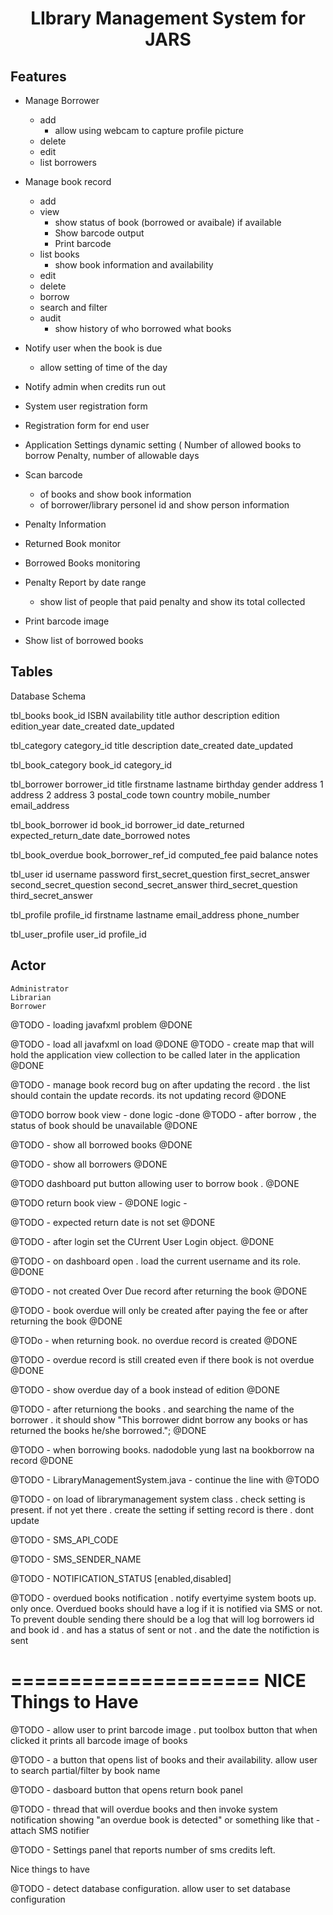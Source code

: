 <h1 align="center">LIbrary Management System  for JARS </h1>

Features
-------------------
  * Manage Borrower
    - add
      * allow using webcam to capture profile picture
    - delete 
    - edit
    - list borrowers

  * Manage book record
    - add 
    - view
      * show status of book (borrowed or avaibale)
        if available
      * Show barcode output
      * Print barcode 
    - list books
      * show book information and availability
    - edit
    - delete
    - borrow
    - search and filter
    - audit 
      * show history of who borrowed what books
  * Notify user when the book is due
    - allow setting of time of the day
  * Notify admin when credits run out 

  * System user registration form

  * Registration form for end user

  * Application Settings
      dynamic setting (
        Number of allowed books to borrow Penalty, 
        number of allowable days
  * Scan barcode 
    - of books and show book information
    - of borrower/library personel id and show person information
  * Penalty Information
  * Returned Book monitor
  * Borrowed Books monitoring
  * Penalty Report by date range
    - show list of people that paid penalty and show its total collected
  * Print barcode image
  * Show list of borrowed books



Tables
------------

Database Schema


tbl_books
book_id
ISBN
availability
title
author
description
edition
edition_year
date_created
date_updated

tbl_category
category_id
title
description
date_created
date_updated

tbl_book_category
book_id
category_id

tbl_borrower
borrower_id
title
firstname
lastname
birthday
gender
address 1
address 2
address 3
postal_code
town
country
mobile_number
email_address


tbl_book_borrower
id
book_id
borrower_id
date_returned
expected_return_date
date_borrowed
notes


tbl_book_overdue
book_borrower_ref_id
computed_fee
paid
balance
notes

tbl_user
id
username
password
first_secret_question
first_secret_answer
second_secret_question
second_secret_answer
third_secret_question
third_secret_answer

tbl_profile
profile_id
firstname
lastname
email_address
phone_number


tbl_user_profile
user_id
profile_id



Actor
------------
	Administrator
	Librarian
	Borrower




@TODO - 
loading javafxml problem 
@DONE

@TODO - load all javafxml on load 
@DONE
@TODO  - create map that will hold the application view collection 
to be called later in the application
@DONE

@TODO - manage book record
bug on after updating the record . the list should contain the update records. 
its not updating record
@DONE



@TODO 
borrow book
    view - done
    logic -done
@TODO - after borrow , the status of book should be unavailable
@DONE

@TODO - show all borrowed books
@DONE

@TODO - show all borrowers
@DONE

@TODO
dashboard put button allowing user to borrow book . 
@DONE

@TODO 
return book
    view -  @DONE
    logic  - 



@TODO  - expected return date is not set 
@DONE    

@TODO - after login set the CUrrent User Login object.
@DONE

@TODO - on dashboard open . load the current username and its role.
@DONE


@TODO - not created Over Due record after returning the book
@DONE


@TODO - book overdue will only be created  after paying the fee or after returning the book
@DONE


@TODo - when returning book. no overdue record is created
@DONE

@TODO - overdue record is still created even if there book is not overdue
@DONE


@TODO - show overdue day of a book instead of edition
@DONE

@TODO - after returniong the books . and searching the name of the borrower . 
it should show "This borrower didnt borrow any books or has returned the books he/she borrowed.";
@DONE


@TODO - when borrowing books. nadodoble yung last na bookborrow na record
@DONE

@TODO - LibraryManagementSystem.java - continue the line with @TODO

@TODO - on load of librarymanagement system class . 
check setting is present. if not yet there . create the setting 
if setting record is there . dont update

@TODO - SMS_API_CODE

@TODO - SMS_SENDER_NAME

@TODO - NOTIFICATION_STATUS  [enabled,disabled]

@TODO  - overdued books notification . notify evertyime system boots up. 
only once. Overdued books should have a log if it is notified via SMS or not. 
To prevent double sending
there should be a log that will log borrowers id and book id .
and has a status of sent or not . and the date the notifiction is sent


=====================
NICE Things to Have
=====================
@TODO - allow user to print barcode image . put toolbox button that when clicked it prints all barcode image of books

@TODO - a button that opens list of books and their availability. allow user to search partial/filter by book name 


@TODO - dasboard button that opens return book panel

@TODO - thread that will overdue books and then invoke system notification showing "an overdue book is detected" or something like that
      - attach SMS notifier


@TODO - Settings panel that reports number of sms credits left.

Nice things to have

@TODO - detect database configuration. allow user to set database configuration


